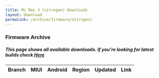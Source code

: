 ```yaml
---
title: Mi Max 3 (nitrogen) Downloads
layout: download
permalink: /archive/firmware/nitrogen/
---
```


### Firmware Archive
##### This page shows all available downloads. If you're looking for latest builds check [Here](/firmware/nitrogen/)


<div class="table-responsive-md">
<table id="firmware" class="compact table table-striped table-hover table-sm">
    <thead class="thead-dark">
        <tr>
            <th>Branch</th>
            <th>MIUI</th>
            <th>Android</th>
            <th>Region</th>
            <th>Updated</th>
            <th>Link</th>
        </tr>
    </thead>
    <script>loadFirmwareDownloads('nitrogen', 'full')</script>
</table>
</div>
